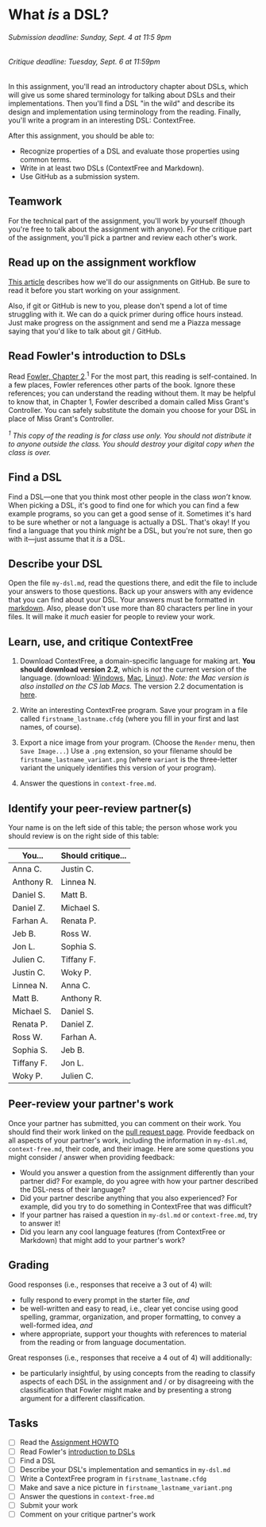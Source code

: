 [Assignment HOWTO]: https://github.com/hmc-cs111-fall2016/hmc-cs111-fall2016.github.io/wiki/Assignment-HOWTO
[Fowler]: https://sakai.claremont.edu/access/content/group/CX_mtg_91991/Fowler_Chapter2.pdf
[markdown]: https://github.com/adam-p/markdown-here/wiki/Markdown-Cheatsheet
[Pulls]: https://github.com/hmc-cs111-fall2016/what-is-a-DSL/pulls

# What _is_ a DSL?
###### _Submission deadline: Sunday, Sept. 4 at 11:5 9pm_
###### _Critique deadline: Tuesday, Sept. 6 at 11:59pm_

In this assignment, you'll read an introductory chapter about DSLs, which will 
give us some shared terminology for talking about DSLs and their 
implementations. Then you'll find a DSL "in the wild" and describe its design 
and implementation using terminology from the reading. Finally, you'll write a
program in an interesting DSL: ContextFree.

After this assignment, you should be able to:

- Recognize properties of a DSL and evaluate those properties using common 
terms.
- Write in at least two DSLs (ContextFree and Markdown).
- Use GitHub as a submission system.

## Teamwork
For the technical part of the assignment, you'll work by yourself (though you're
free to talk about the assignment with anyone). For the critique part of the
assignment, you'll pick a partner and review each other's work.

## Read up on the assignment workflow
[This article][Assignment HOWTO] describes how we'll do our assignments on
GitHub. Be sure to read it before you start working on your assignment.

Also, if git or GitHub is new to you, please don't spend a lot of time
struggling with it. We can do a quick primer during office hours instead.
Just make progress on the assignment and send me a Piazza message saying
that you'd like to talk about git / GitHub.

## Read Fowler's introduction to DSLs
Read [Fowler, Chapter 2][Fowler].<sup>1</sup> For the most part, this reading is 
self-contained. In a few places, Fowler references other parts of the book. 
Ignore these references; you can understand the reading without them. It may be 
helpful to know that, in Chapter 1, Fowler described a domain called Miss 
Grant's Controller. You can safely substitute the domain you choose for your DSL 
in place of Miss Grant's Controller. 

_<sup>1</sup> This copy of the reading is for class use only. You should not distribute
 it to anyone outside the class. You should destroy your digital copy when the 
 class is over._

## Find a DSL
Find a DSL—one that you think most other people in the class *won’t* know. 
When picking a DSL, it's good to find one for which you can find a few 
example programs, so you can get a good sense of it. Sometimes it's hard to be 
sure whether or not a language is actually a DSL. That's okay! If you find a 
language that you think *might* be a DSL, but you're not sure, then go with 
it—just assume that it *is* a DSL.

## Describe your DSL
Open the file `my-dsl.md`, read the questions there, and edit the file to
include your answers to those questions. Back up your answers with any evidence 
that you can find about your DSL. Your answers must be formatted in [markdown].
Also, please don't use more than 80 characters per line in your files. It will
make it _much_ easier for people to review your work.

## Learn, use, and critique ContextFree
1. Download ContextFree, a domain-specific language for making art. **You should
download version 2.2**, which is _not_ the current version of the language.
(download: [Windows](http://www.contextfreeart.org/download/ContextFreeInstall2.2.2.exe), 
[Mac](http://www.contextfreeart.org/download/ContextFree2.2.2.dmg),
[Linux](http://www.contextfreeart.org/download/ContextFreeSource2.2.2.tgz)).
_Note: the Mac version is also installed on the CS lab Macs._ The version 2.2
documentation is 
[here](https://github.com/MtnViewJohn/context-free/wiki/Version-2-Syntax).

2. Write an interesting ContextFree program. Save your program in a file called
`firstname_lastname.cfdg` (where you fill in your first and last names, of
course).

3. Export a nice image from your program. (Choose the `Render` menu, then `Save
Image...`) Use a `.png` extension, so your filename should be `
firstname_lastname_variant.png` (where `variant` is the three-letter variant the
uniquely identifies this version of your program).

4. Answer the questions in `context-free.md`.

## Identify your peer-review partner(s)
Your name is on the left side of this table; the person whose work you should
review is on the right side of this table:

| You...      | Should critique...          |
| ----------- | --------------------------- |
| Anna C.     | Justin C.                   |
| Anthony R.  | Linnea N.                   |
| Daniel S.   | Matt B.                     |
| Daniel Z.   | Michael S.                  |
| Farhan A.   | Renata P.                   |
| Jeb B.      | Ross W.                     |
| Jon L.      | Sophia S.                   |
| Julien C.   | Tiffany F.                  |
| Justin C.   | Woky P.                     |
| Linnea N.   | Anna C.                     |
| Matt B.     | Anthony R.                  |
| Michael S.  | Daniel S.                   |
| Renata P.   | Daniel Z.                   |
| Ross W.     | Farhan A.                   |
| Sophia S.   | Jeb B.                      |
| Tiffany F.  | Jon L.                      |
| Woky P.     | Julien C.                   |

## Peer-review your partner's work
Once your partner has submitted, you can comment on their work. You should find
their work linked on the [pull request page][Pulls]. Provide feedback on all
aspects of your partner's work, including the information in `my-dsl.md`,
`context-free.md`, their code, and their image. Here are some questions you
might consider / answer when providing feedback:

- Would you answer a question from the assignment differently than your partner
did? For example, do you agree with how your partner described the DSL-ness of
their language?
- Did your partner describe anything that you also experienced? For example, did
you try to do something in ContextFree that was difficult?
- If your partner has raised a question in `my-dsl.md` or `context-free.md`,
try to answer it!
- Did you learn any cool language features (from ContextFree or Markdown) that
might add to your partner's work?

## Grading
Good responses (i.e., responses that receive a 3 out of 4) will:

   + fully respond to every prompt in the starter file, _and_
   + be well-written and easy to read, i.e., clear yet concise using good 
   spelling, grammar, organization, and proper formatting, to convey a 
   well-formed idea, _and_
   + where appropriate, support your thoughts with references to material from
   the reading or from language documentation.

Great responses (i.e., responses that receive a 4 out of 4) will additionally:

   + be particularly insightful, by using concepts from the reading to classify
   aspects of each DSL in the assignment and / or by disagreeing with the
   classification that Fowler might make and by presenting a strong argument for
   a different classification.

## Tasks

- [ ] Read the [Assignment HOWTO]
- [ ] Read Fowler's [introduction to DSLs][Fowler]
- [ ] Find a DSL
- [ ] Describe your DSL's implementation and semantics in `my-dsl.md`
- [ ] Write a ContextFree program in `firstname_lastname.cfdg`
- [ ] Make and save a nice picture in `firstname_lastname_variant.png`
- [ ] Answer the questions in `context-free.md`
- [ ] Submit your work
- [ ] Comment on your critique partner's work
